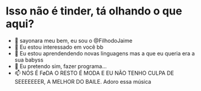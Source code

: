   # Isso não é tinder, tá olhando o que aqui?

- 👋 sayonara meu bem, eu sou o @FilhodoJaime
- 👀 Eu estou interessado em você bb
- 🌱 Eu estou aprendendendo novas linguagens mas a que eu queria era a sua babyss
- 💞️ Eu pretendo sim, fazer programa...
- 📫 NÓS É FøDA O RESTO É MODA E EU NÃO TENHO CULPA DE SEEEEEEER, A MELHOR DO BAILE. Adoro essa música

<!---
FilhodoJaime/FilhodoJaime is a ✨ special ✨ repository because its `README.md` (this file) appears on your GitHub profile.
You can click the Preview link to take a look at your changes.
--->
